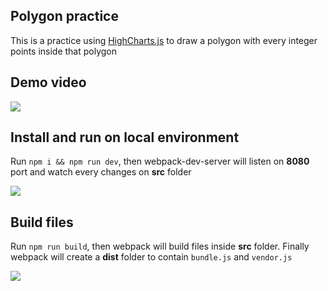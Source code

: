 ## Polygon practice

This is a practice using [HighCharts.js](https://github.com/highcharts/highcharts) to draw a polygon with every integer points inside that polygon

## Demo video

![](https://imgur.com/le38JSx.gif)

## Install and run on local environment

Run `npm i && npm run dev`, then webpack-dev-server will listen on __8080__ port and watch every changes on __src__ folder

![](https://imgur.com/WxhKa3u.png)

## Build files 

Run `npm run build`, then webpack will build files inside __src__ folder. Finally webpack will create a __dist__ folder to contain `bundle.js` and `vendor.js`

![](https://imgur.com/RZTBJVA.png)
